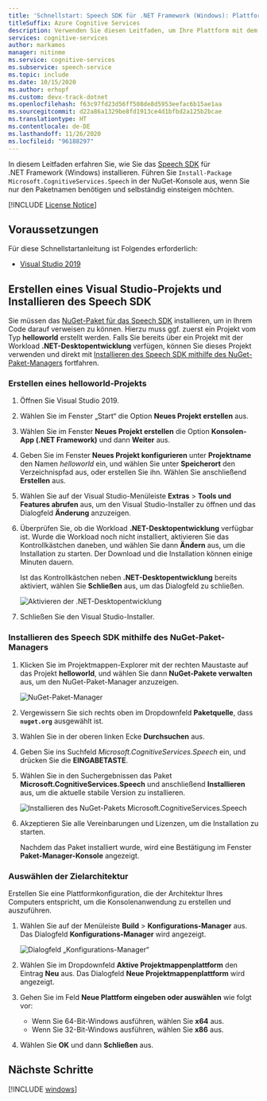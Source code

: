 ```yaml
---
title: 'Schnellstart: Speech SDK für .NET Framework (Windows): Plattformeinrichtung – Speech-Dienst'
titleSuffix: Azure Cognitive Services
description: Verwenden Sie diesen Leitfaden, um Ihre Plattform mit dem Speech Service SDK für C# unter .NET Framework für Windows einzurichten.
services: cognitive-services
author: markamos
manager: nitinme
ms.service: cognitive-services
ms.subservice: speech-service
ms.topic: include
ms.date: 10/15/2020
ms.author: erhopf
ms.custom: devx-track-dotnet
ms.openlocfilehash: f63c97fd23d56ff508de8d5953eefac6b15ae1aa
ms.sourcegitcommit: d22a86a1329be8fd1913ce4d1bfbd2a125b2bcae
ms.translationtype: HT
ms.contentlocale: de-DE
ms.lasthandoff: 11/26/2020
ms.locfileid: "96188297"
---
```

In diesem Leitfaden erfahren Sie, wie Sie das [Speech SDK](~/articles/cognitive-services/speech-service/speech-sdk.md) für .NET Framework (Windows) installieren. Führen Sie `Install-Package Microsoft.CognitiveServices.Speech` in der NuGet-Konsole aus, wenn Sie nur den Paketnamen benötigen und selbständig einsteigen möchten.

[!INCLUDE [License Notice](~/includes/cognitive-services-speech-service-license-notice.md)]

## <a name="prerequisites"></a>Voraussetzungen

Für diese Schnellstartanleitung ist Folgendes erforderlich:

* [Visual Studio 2019](https://visualstudio.microsoft.com/downloads/)

## <a name="create-a-visual-studio-project-and-install-the-speech-sdk"></a>Erstellen eines Visual Studio-Projekts und Installieren des Speech SDK

Sie müssen das [NuGet-Paket für das Speech SDK](https://aka.ms/csspeech/nuget) installieren, um in Ihrem Code darauf verweisen zu können. Hierzu muss ggf. zuerst ein Projekt vom Typ **helloworld** erstellt werden. Falls Sie bereits über ein Projekt mit der Workload **.NET-Desktopentwicklung** verfügen, können Sie dieses Projekt verwenden und direkt mit [Installieren des Speech SDK mithilfe des NuGet-Paket-Managers](#use-nuget-package-manager-to-install-the-speech-sdk) fortfahren.

### <a name="create-helloworld-project"></a>Erstellen eines helloworld-Projekts

1. Öffnen Sie Visual Studio 2019.

1. Wählen Sie im Fenster „Start“ die Option **Neues Projekt erstellen** aus. 

1. Wählen Sie im Fenster **Neues Projekt erstellen** die Option **Konsolen-App (.NET Framework)** und dann **Weiter** aus.

1. Geben Sie im Fenster **Neues Projekt konfigurieren** unter **Projektname** den Namen *helloworld* ein, und wählen Sie unter **Speicherort** den Verzeichnispfad aus, oder erstellen Sie ihn. Wählen Sie anschließend **Erstellen** aus.

1. Wählen Sie auf der Visual Studio-Menüleiste **Extras** > **Tools und Features abrufen** aus, um den Visual Studio-Installer zu öffnen und das Dialogfeld **Änderung** anzuzeigen.

1. Überprüfen Sie, ob die Workload **.NET-Desktopentwicklung** verfügbar ist. Wurde die Workload noch nicht installiert, aktivieren Sie das Kontrollkästchen daneben, und wählen Sie dann **Ändern** aus, um die Installation zu starten. Der Download und die Installation können einige Minuten dauern.

   Ist das Kontrollkästchen neben **.NET-Desktopentwicklung** bereits aktiviert, wählen Sie **Schließen** aus, um das Dialogfeld zu schließen.

   ![Aktivieren der .NET-Desktopentwicklung](~/articles/cognitive-services/speech-service/media/sdk/vs-enable-net-desktop-workload.png)

1. Schließen Sie den Visual Studio-Installer.

### <a name="use-nuget-package-manager-to-install-the-speech-sdk"></a>Installieren des Speech SDK mithilfe des NuGet-Paket-Managers

1. Klicken Sie im Projektmappen-Explorer mit der rechten Maustaste auf das Projekt **helloworld**, und wählen Sie dann **NuGet-Pakete verwalten** aus, um den NuGet-Paket-Manager anzuzeigen.

   ![NuGet-Paket-Manager](~/articles/cognitive-services/speech-service/media/sdk/vs-nuget-package-manager.png)

1. Vergewissern Sie sich rechts oben im Dropdownfeld **Paketquelle**, dass **`nuget.org`** ausgewählt ist.

1. Wählen Sie in der oberen linken Ecke **Durchsuchen** aus.

1. Geben Sie ins Suchfeld *Microsoft.CognitiveServices.Speech* ein, und drücken Sie die **EINGABETASTE**.

1. Wählen Sie in den Suchergebnissen das Paket **Microsoft.CognitiveServices.Speech** und anschließend **Installieren** aus, um die aktuelle stabile Version zu installieren.

   ![Installieren des NuGet-Pakets Microsoft.CognitiveServices.Speech](~/articles/cognitive-services/speech-service/media/sdk/qs-csharp-dotnet-windows-03-nuget-install-1.0.0.png)

1. Akzeptieren Sie alle Vereinbarungen und Lizenzen, um die Installation zu starten.

   Nachdem das Paket installiert wurde, wird eine Bestätigung im Fenster **Paket-Manager-Konsole** angezeigt.

### <a name="choose-target-architecture"></a>Auswählen der Zielarchitektur

Erstellen Sie eine Plattformkonfiguration, die der Architektur Ihres Computers entspricht, um die Konsolenanwendung zu erstellen und auszuführen.

1. Wählen Sie auf der Menüleiste **Build** > **Konfigurations-Manager** aus. Das Dialogfeld **Konfigurations-Manager** wird angezeigt.

   ![Dialogfeld „Konfigurations-Manager“](~/articles/cognitive-services/speech-service/media/sdk/vs-configuration-manager-dialog-box.png)

1. Wählen Sie im Dropdownfeld **Aktive Projektmappenplattform** den Eintrag **Neu** aus. Das Dialogfeld **Neue Projektmappenplattform** wird angezeigt.

1. Gehen Sie im Feld **Neue Plattform eingeben oder auswählen** wie folgt vor:
   - Wenn Sie 64-Bit-Windows ausführen, wählen Sie **x64** aus.
   - Wenn Sie 32-Bit-Windows ausführen, wählen Sie **x86** aus.

1. Wählen Sie **OK** und dann **Schließen** aus.

## <a name="next-steps"></a>Nächste Schritte

[!INCLUDE [windows](../quickstart-list.md)]
